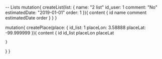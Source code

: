 -- Lists
mutation{
  createList(list: {
    name: "2 list"
    id_user: 1
    comment: "No"
    estimatedDate: "2019-01-01"
    order: 1
  }){
    content {
      id
      name
      comment
      estimatedDate
      order
    }
  }
}

mutation{
  createPlace(place: {
    id_list: 1
    placeLon: 3.58888
    placeLat: -99.999999
  }){
    content {
      id
      id_list
      placeLon
      placeLat

    }
  }
}

